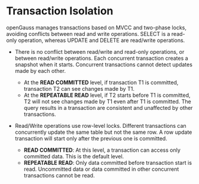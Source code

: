 # Transaction Isolation<a name="EN-US_TOPIC_0242370299"></a>

openGauss manages transactions based on MVCC and two-phase locks, avoiding conflicts between read and write operations. SELECT is a read-only operation, whereas UPDATE and DELETE are read/write operations.

-   There is no conflict between read/write and read-only operations, or between read/write operations. Each concurrent transaction creates a snapshot when it starts. Concurrent transactions cannot detect updates made by each other.
    -   At the  **READ COMMITTED**  level, if transaction T1 is committed, transaction T2 can see changes made by T1.
    -   At the  **REPEATABLE READ**  level, if T2 starts before T1 is committed, T2 will not see changes made by T1 even after T1 is committed. The query results in a transaction are consistent and unaffected by other transactions.

-   Read/Write operations use row-level locks. Different transactions can concurrently update the same table but not the same row. A row update transaction will start only after the previous one is committed.
    -   **READ COMMITTED**: At this level, a transaction can access only committed data. This is the default level.
    -   **REPEATABLE READ**: Only data committed before transaction start is read. Uncommitted data or data committed in other concurrent transactions cannot be read.


